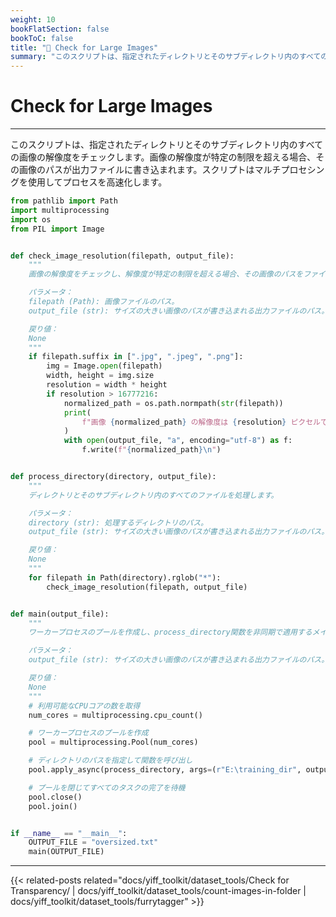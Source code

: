 ```yaml
---
weight: 10
bookFlatSection: false
bookToC: false
title: "🐍 Check for Large Images"
summary: "このスクリプトは、指定されたディレクトリとそのサブディレクトリ内のすべての画像の解像度をチェックします。画像の解像度が特定の制限を超える場合、その画像のパスが出力ファイルに書き込まれます。スクリプトはマルチプロセシングを使用してプロセスを高速化します。"
---
```


<!--markdownlint-disable MD025 -->

# Check for Large Images

---

このスクリプトは、指定されたディレクトリとそのサブディレクトリ内のすべての画像の解像度をチェックします。画像の解像度が特定の制限を超える場合、その画像のパスが出力ファイルに書き込まれます。スクリプトはマルチプロセシングを使用してプロセスを高速化します。

```python
from pathlib import Path
import multiprocessing
import os
from PIL import Image


def check_image_resolution(filepath, output_file):
    """
    画像の解像度をチェックし、解像度が特定の制限を超える場合、その画像のパスをファイルに書き込みます。

    パラメータ：
    filepath (Path): 画像ファイルのパス。
    output_file (str): サイズの大きい画像のパスが書き込まれる出力ファイルのパス。

    戻り値：
    None
    """
    if filepath.suffix in [".jpg", ".jpeg", ".png"]:
        img = Image.open(filepath)
        width, height = img.size
        resolution = width * height
        if resolution > 16777216:
            normalized_path = os.path.normpath(str(filepath))
            print(
                f"画像 {normalized_path} の解像度は {resolution} ピクセルで、16777216 ピクセルを超えています。"
            )
            with open(output_file, "a", encoding="utf-8") as f:
                f.write(f"{normalized_path}\n")


def process_directory(directory, output_file):
    """
    ディレクトリとそのサブディレクトリ内のすべてのファイルを処理します。

    パラメータ：
    directory (str): 処理するディレクトリのパス。
    output_file (str): サイズの大きい画像のパスが書き込まれる出力ファイルのパス。

    戻り値：
    None
    """
    for filepath in Path(directory).rglob("*"):
        check_image_resolution(filepath, output_file)


def main(output_file):
    """
    ワーカープロセスのプールを作成し、process_directory関数を非同期で適用するメイン関数。

    パラメータ：
    output_file (str): サイズの大きい画像のパスが書き込まれる出力ファイルのパス。

    戻り値：
    None
    """
    # 利用可能なCPUコアの数を取得
    num_cores = multiprocessing.cpu_count()

    # ワーカープロセスのプールを作成
    pool = multiprocessing.Pool(num_cores)

    # ディレクトリのパスを指定して関数を呼び出し
    pool.apply_async(process_directory, args=(r"E:\training_dir", output_file))

    # プールを閉じてすべてのタスクの完了を待機
    pool.close()
    pool.join()


if __name__ == "__main__":
    OUTPUT_FILE = "oversized.txt"
    main(OUTPUT_FILE)
```

---

{{< related-posts related="docs/yiff_toolkit/dataset_tools/Check for Transparency/ | docs/yiff_toolkit/dataset_tools/count-images-in-folder | docs/yiff_toolkit/dataset_tools/furrytagger" >}}
